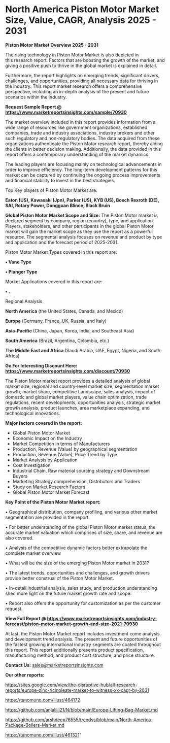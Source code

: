  # North America Piston Motor Market Size, Value, CAGR, Analysis 2025 - 2031

<Strong> Piston Motor Market Overview 2025 - 2031</strong>

The rising technology in Piston Motor Market is also depicted in this research report. Factors that are boosting the growth of the market, and giving a positive push to thrive in the global market is explained in detail.

Furthermore, the report highlights on emerging trends, significant drivers, challenges, and opportunities, providing all necessary data for thriving in the industry. This report market research offers a comprehensive perspective, including an in-depth analysis of the present and future scenarios within the industry.

<strong>Request Sample Report @ <a href=https://www.marketreportsinsights.com/sample/70930>https://www.marketreportsinsights.com/sample/70930</a></strong>

The market overview included in this report provides information from a wide range of resources like government organizations, established companies, trade and industry associations, industry brokers and other such regulatory and non-regulatory bodies. The data acquired from these organizations authenticate the Piston Motor research report, thereby aiding the clients in better decision making. Additionally, the data provided in this report offers a contemporary understanding of the market dynamics.

The leading players are focusing mainly on technological advancements in order to improve efficiency. The long-term development patterns for this market can be captured by continuing the ongoing process improvements and financial stability to invest in the best strategies.

Top Key players of Piston Motor Market are:

<strong>Eaton (US), Kawasaki (Jpn), Parker (US), KYB (US), Bosch Rexroth (DE), SAI, Rotary Power, Dongguan Blince, Black Bruin</strong>

<strong><b>Global Piston Motor Market Scope and Size:</b></strong>
The Piston Motor market is declared segment by company, region (country), type, and application. Players, stakeholders, and other participants in the global Piston Motor market will gain the market scope as they use the report as a powerful resource. The segmental analysis focuses on revenue and product by type and application and the forecast period of 2025-2031.

Piston Motor Market Types covered in this report are:

<strong>• Vane Type

• Plunger Type</strong>

Market Applications covered in this report are:

<strong>• .</strong> 

Regional Analysis

<strong>North America</strong> (the United States, Canada, and Mexico)

<strong>Europe</strong> (Germany, France, UK, Russia, and Italy)

<strong>Asia-Pacific</strong> (China, Japan, Korea, India, and Southeast Asia)

<strong>South America</strong> (Brazil, Argentina, Colombia, etc.)

<strong>The Middle East and Africa</strong> (Saudi Arabia, UAE, Egypt, Nigeria, and South Africa)

<strong>Go For Interesting Discount Here: <a href=https://www.marketreportsinsights.com/discount/70930>https://www.marketreportsinsights.com/discount/70930</a></strong>

The Piston Motor market report provides a detailed analysis of global market size, regional and country-level market size, segmentation market growth, market share, competitive Landscape, sales analysis, impact of domestic and global market players, value chain optimization, trade regulations, recent developments, opportunities analysis, strategic market growth analysis, product launches, area marketplace expanding, and technological innovations.

<strong><b>Major factors covered in the report:</b></strong>
<ul>
  <li>Global Piston Motor Market </li>
  <li>Economic Impact on the Industry</li>
  <li>Market Competition in terms of Manufacturers</li>
  <li>Production, Revenue (Value) by geographical segmentation</li>
  <li>Production, Revenue (Value), Price Trend by Type</li>
  <li>Market Analysis by Application</li>
  <li>Cost Investigation</li>
  <li>Industrial Chain, Raw material sourcing strategy and Downstream Buyers</li>
  <li>Marketing Strategy comprehension, Distributors and Traders</li>
  <li>Study on Market Research Factors</li>
  <li>Global Piston Motor Market Forecast</li>
</ul>

<strong><b>Key Point of the Piston Motor Market report:</b></strong>

• Geographical distribution, company profiling, and various other market segmentation are provided in the report.

• For better understanding of the global Piston Motor market status, the accurate market valuation which comprises of size, share, and revenue are also covered.

• Analysis of the competitive dynamic factors better extrapolate the complete market overview

• What will be the size of the emerging Piston Motor market in 2031?

• The latest trends, opportunities and challenges, and growth drivers provide better construal of the Piston Motor Market.

• In-detail industrial analysis, sales study, and production understanding shed more light on the future market growth rate and scope.

• Report also offers the opportunity for customization as per the customer request.

<strong><b>View Full Report @ <a href=https://www.marketreportsinsights.com/industry-forecast/piston-motor-market-growth-and-size-2021-70930>https://www.marketreportsinsights.com/industry-forecast/piston-motor-market-growth-and-size-2021-70930</a></b></strong>


At last, the Piston Motor Market report includes investment come analysis and development trend analysis. The present and future opportunities of the fastest growing international industry segments are coated throughout this report. This report additionally presents product specification, manufacturing method, and product cost structure, and price structure.

<strong>Contact Us:</strong>
sales@marketreportsinsights.com

<strong>Our other reports:</strong>

<a href=https://sites.google.com/view/the-disruptive-hub/all-research-reports/europe-zinc-ricinoleate-market-to-witness-xx-cagr-by-2031>https://sites.google.com/view/the-disruptive-hub/all-research-reports/europe-zinc-ricinoleate-market-to-witness-xx-cagr-by-2031</a>

<a href=https://tanomuno.com/illust/464172>https://tanomuno.com/illust/464172</a>

<a href=https://github.com/anjaliiii21/N/blob/main/Europe-Lifting-Bag-Market.md>https://github.com/anjaliiii21/N/blob/main/Europe-Lifting-Bag-Market.md</a>

<a href=https://github.com/arshdeep76555/trendss/blob/main/North-America-Package-Boilers-Market.md>https://github.com/arshdeep76555/trendss/blob/main/North-America-Package-Boilers-Market.md</a>

<a href=https://tanomuno.com/illust/461321>https://tanomuno.com/illust/461321</a>"
